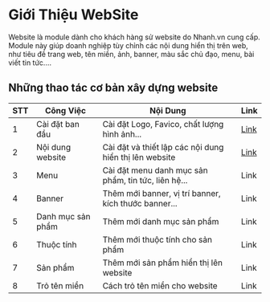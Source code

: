 # Giới Thiệu WebSite

Website là module dành cho khách hàng sử website do Nhanh.vn cung cấp. Module này giúp doanh nghiệp tùy chỉnh các nội dung hiển thị trên web, như tiêu đề trang web, tên miền, ảnh, banner, màu sắc chủ đạo, menu, bài viết tin tức....

## Những thao tác cơ bản xây dựng website

| STT | Công Việc | Nội Dung | Link |
|-----|-----------|----------|------|
| 1 | Cài đặt ban đầu | Cài đặt Logo, Favico, chất lượng hình ảnh...| [Link ](https://github.com/nhanhapi/manual/blob/master/docs/website/cat-dat-website.md)|
| 2 | Nội dung website | Cài đặt và thiết lập các nội dung hiển thị lên website | [Link ](https://github.com/nhanhapi/manual/blob/master/docs/website/noi-dung-website.md)|
| 3 | Menu | Cài đặt menu danh mục sản phẩm, tin tức, liên hệ... | Link |
| 4 | Banner | Thêm mới banner, vị trí banner, kích thước banner...| Link |
| 5 | Danh mục sản phẩm | Thêm mới danh mục sản phẩm | Link |
| 6 | Thuộc tính | Thêm mới thuộc tính cho sản phẩm | Link |
| 7 | Sản phẩm | Thêm mới sản phẩm hiển thị lên website | Link |
| 8 | Trỏ tên miền | Cách trỏ tên miền cho website | Link |
